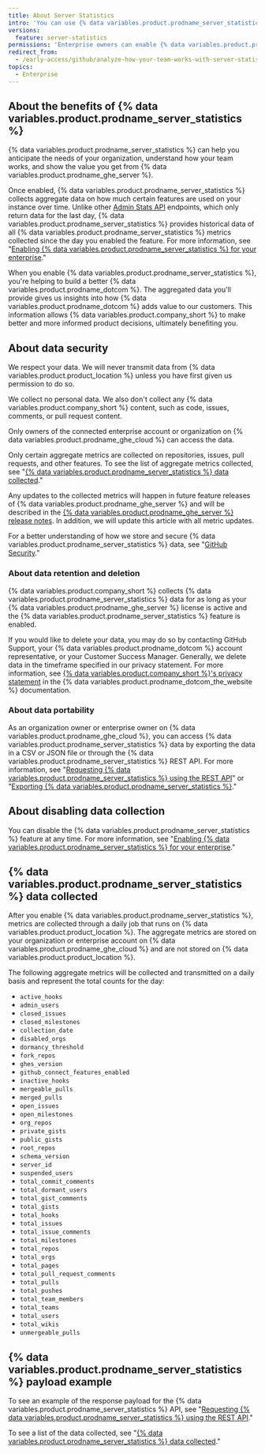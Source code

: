 ```yaml
---
title: About Server Statistics
intro: 'You can use {% data variables.product.prodname_server_statistics %} to analyze your own aggregate data from {% data variables.product.prodname_ghe_server %}, and help us improve {% data variables.product.company_short %} products.'
versions:
  feature: server-statistics
permissions: 'Enterprise owners can enable {% data variables.product.prodname_server_statistics %}.'
redirect_from:
  - /early-access/github/analyze-how-your-team-works-with-server-statistics/about-server-statistics
topics:
  - Enterprise
---
```


## About the benefits of {% data variables.product.prodname_server_statistics %}

{% data variables.product.prodname_server_statistics %} can help you anticipate the needs of your organization, understand how your team works, and show the value you get from {% data variables.product.prodname_ghe_server %}.

Once enabled, {% data variables.product.prodname_server_statistics %} collects aggregate data on how much certain features are used on your instance over time. Unlike other [Admin Stats API](/rest/reference/enterprise-admin#admin-stats) endpoints, which only return data for the last day, {% data variables.product.prodname_server_statistics %} provides historical data of all {% data variables.product.prodname_server_statistics %} metrics collected since the day you enabled the feature. For more information, see "[Enabling {% data variables.product.prodname_server_statistics %} for your enterprise](/admin/configuration/configuring-github-connect/enabling-server-statistics-for-your-enterprise)."

When you enable {% data variables.product.prodname_server_statistics %}, you're helping to build a better {% data variables.product.prodname_dotcom %}. The aggregated data you'll provide gives us insights into how {% data variables.product.prodname_dotcom %} adds value to our customers. This information allows {% data variables.product.company_short %} to make better and more informed product decisions, ultimately benefiting you.

## About data security

We respect your data. We will never transmit data from {% data variables.product.product_location %} unless you have first given us permission to do so.

We collect no personal data. We also don't collect any {% data variables.product.company_short %} content, such as code, issues, comments, or pull request content.

Only owners of the connected enterprise account or organization on {% data variables.product.prodname_ghe_cloud %} can access the data.

Only certain aggregate metrics are collected on repositories, issues, pull requests, and other features. To see the list of aggregate metrics collected, see "[{% data variables.product.prodname_server_statistics %} data collected](#server-statistics-data-collected)." 

Any updates to the collected metrics will happen in future feature releases of {% data variables.product.prodname_ghe_server %} and will be described in the [{% data variables.product.prodname_ghe_server %} release notes](/admin/release-notes). In addition, we will update this article with all metric updates.

For a better understanding of how we store and secure {% data variables.product.prodname_server_statistics %} data, see "[GitHub Security](https://github.com/security)."

### About data retention and deletion

{% data variables.product.company_short %} collects {% data variables.product.prodname_server_statistics %} data for as long as your {% data variables.product.prodname_ghe_server %} license is active and the {% data variables.product.prodname_server_statistics %} feature is enabled.

If you would like to delete your data, you may do so by contacting GitHub Support, your {% data variables.product.prodname_dotcom %} account representative, or your Customer Success Manager.  Generally, we delete data in the timeframe specified in our privacy statement. For more information, see [{% data variables.product.company_short %}'s privacy statement](/free-pro-team@latest/site-policy/privacy-policies/github-privacy-statement#data-retention-and-deletion-of-data) in the {% data variables.product.prodname_dotcom_the_website %} documentation.

### About data portability

As an organization owner or enterprise owner on {% data variables.product.prodname_ghe_cloud %}, you can access {% data variables.product.prodname_server_statistics %} data by exporting the data in a CSV or JSON file or through the {% data variables.product.prodname_server_statistics %} REST API. For more information, see "[Requesting {% data variables.product.prodname_server_statistics %} using the REST API](/admin/monitoring-activity-in-your-enterprise/analyzing-how-your-team-works-with-server-statistics/requesting-server-statistics-using-the-rest-api)" or "[Exporting {% data variables.product.prodname_server_statistics %}](/admin/monitoring-activity-in-your-enterprise/analyzing-how-your-team-works-with-server-statistics/exporting-server-statistics)."

## About disabling data collection

You can disable the {% data variables.product.prodname_server_statistics %} feature at any time. For more information, see "[Enabling {% data variables.product.prodname_server_statistics %} for your enterprise](/admin/configuration/configuring-github-connect/enabling-server-statistics-for-your-enterprise)."

## {% data variables.product.prodname_server_statistics %} data collected

After you enable {% data variables.product.prodname_server_statistics %}, metrics are collected through a daily job that runs on {% data variables.product.product_location %}. The aggregate metrics are stored on your organization or enterprise account on {% data variables.product.prodname_ghe_cloud %} and are not stored on {% data variables.product.product_location %}.

The following aggregate metrics will be collected and transmitted on a daily basis and represent the total counts for the day:
  - `active_hooks`
  - `admin_users`
  - `closed_issues`
  - `closed_milestones`
  - `collection_date`
  - `disabled_orgs`
  - `dormancy_threshold`
  - `fork_repos`
  - `ghes_version`
  - `github_connect_features_enabled`
  - `inactive_hooks`
  - `mergeable_pulls`
  - `merged_pulls`
  - `open_issues`
  - `open_milestones`
  - `org_repos`
  - `private_gists`
  - `public_gists`
  - `root_repos`
  - `schema_version`
  - `server_id`
  - `suspended_users`
  - `total_commit_comments`
  - `total_dormant_users`
  - `total_gist_comments`
  - `total_gists`
  - `total_hooks`
  - `total_issues`
  - `total_issue_comments`
  - `total_milestones`
  - `total_repos`
  - `total_orgs`
  - `total_pages`
  - `total_pull_request_comments`
  - `total_pulls`
  - `total_pushes`
  - `total_team_members`
  - `total_teams`
  - `total_users`
  - `total_wikis`
  - `unmergeable_pulls`

## {% data variables.product.prodname_server_statistics %} payload example

To see an example of the response payload for the {% data variables.product.prodname_server_statistics %} API, see "[Requesting {% data variables.product.prodname_server_statistics %} using the REST API](/admin/monitoring-activity-in-your-enterprise/analyzing-how-your-team-works-with-server-statistics/requesting-server-statistics-using-the-rest-api)."

To see a list of the data collected, see "[{% data variables.product.prodname_server_statistics %} data collected](#server-statistics-data-collected)."
